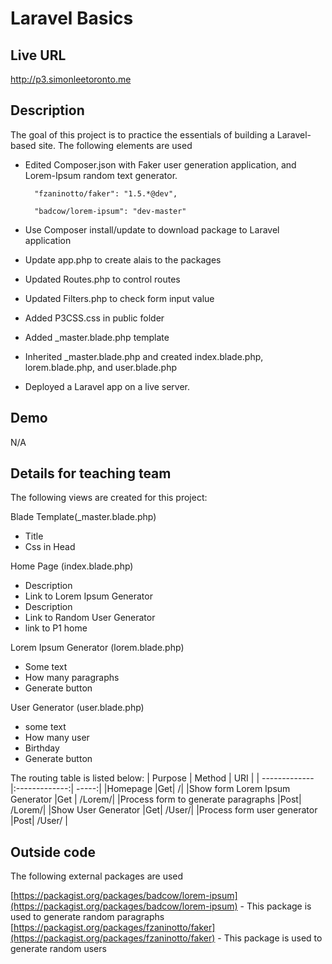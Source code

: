 # Laravel Basics

## Live URL
<http://p3.simonleetoronto.me>

## Description
The goal of this project is to practice the essentials of building a Laravel-based site. 
The following elements are used

- Edited Composer.json with Faker user generation application, and Lorem-Ipsum random text generator.

		"fzaninotto/faker": "1.5.*@dev",
		
		"badcow/lorem-ipsum": "dev-master"
		
- Use Composer install/update to download package to Laravel application
- Update app.php to create alais to the packages
- Updated Routes.php to control routes
- Updated Filters.php to check form input value
- Added P3CSS.css in public folder
- Added _master.blade.php template
- Inherited _master.blade.php and created index.blade.php, lorem.blade.php, and user.blade.php
- Deployed a Laravel app on a live server.


## Demo
N/A

## Details for teaching team

The following views are created for this project:

Blade Template(_master.blade.php)
- Title 
- Css in Head

Home Page (index.blade.php)
- Description 
- Link to Lorem Ipsum Generator
- Description
- Link to Random User Generator
- link to P1 home

Lorem Ipsum Generator (lorem.blade.php)
- Some text
- How many paragraphs
- Generate button

User Generator (user.blade.php)
- some text 
- How many user
- Birthday
- Generate button

The routing table is listed below: 
| Purpose        | Method           | URI  |
| ------------- |:-------------:| -----:|
|Homepage							|Get|						/|
|Show form Lorem Ipsum Generator 	|Get |					/Lorem/|
|Process form to generate paragraphs |Post|					/Lorem/|
|Show User Generator					|Get|						/User/|
|Process form user generator			|Post| 					/User/	|


## Outside code
The following external packages are used

[https://packagist.org/packages/badcow/lorem-ipsum](https://packagist.org/packages/badcow/lorem-ipsum)  - This package is used to generate random paragraphs 
[https://packagist.org/packages/fzaninotto/faker](https://packagist.org/packages/fzaninotto/faker) - This package is used to generate random users
